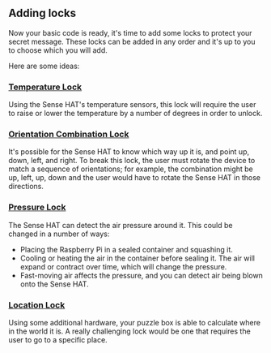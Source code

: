 ## Adding locks

Now your basic code is ready, it's time to add some locks to protect your secret message. These locks can be added in any order and it's up to you to choose which you will add.

Here are some ideas:

### [Temperature Lock](temp_lock.md)

Using the Sense HAT's temperature sensors, this lock will require the user to raise or lower the temperature by a number of degrees in order to unlock.

### [Orientation Combination Lock](comb_lock.md)

It's possible for the Sense HAT to know which way up it is, and point up, down, left, and right. To break this lock, the user must rotate the device to match a sequence of orientations; for example, the combination might be up, left, up, down and the user would have to rotate the Sense HAT in those directions.

### [Pressure Lock](pressure_lock.md)

The Sense HAT can detect the air pressure around it. This could be changed in a number of ways:

 - Placing the Raspberry Pi in a sealed container and squashing it.
 - Cooling or heating the air in the container before sealing it. The air will expand or contract over time, which will change the pressure.
 - Fast-moving air affects the pressure, and you can detect air being blown onto the Sense HAT.

### [Location Lock](gps_lock.md)

Using some additional hardware, your puzzle box is able to calculate where in the world it is. A really challenging lock would be one that requires the user to go to a specific place.

